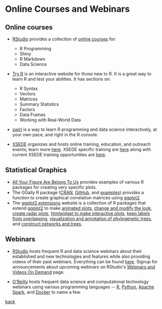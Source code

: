 # Online Courses and Webinars

## Online courses

- [RStudio](https://www.rstudio.com/) provides a collection of [online courses](https://www.rstudio.com/online-learning/) for:
  - R Programming
  - Shiny
  - R Markdown
  - Data Science

- [Try R](http://tryr.codeschool.com) is an interactive website for those new to R. It is a great way to learn R and test your abilities. It has sections on:
   - R Syntax
   - Vectors
   - Matrices
   - Summary Statistics
   - Factors
   - Data Frames
   - Working with Real-World Data

- [swirl](http://swirlstats.com) is a way to learn R programming and data science interactively, at your own pace, and right in the R console. 

- [XSEDE](https://www.xsede.org/) organizes and hosts online training, education, and outreach events; learn more [here](https://www.xsede.org/education-and-outreach). XSEDE specific training are [here](https://portal.xsede.org/training/overview) along with current XSEDE training opportunities are [here](https://portal.xsede.org/course-calendar).

## Statistical Graphics
- [All Your Figure Are Belong To Us](http://yutannihilation.github.io/allYourFigureAreBelongToUs/) provides examples of various R packages for creating very specific plots.
- The GGally R package ([CRAN](https://cran.r-project.org/package=GGally), [GitHub](https://ggobi.github.io/ggally/), and [examples](http://yutannihilation.github.io/allYourFigureAreBelongToUs/ggally/)) provides a function to create graphical correlation matrices using [ggplot2](http://ggplot2.tidyverse.org).
- The [ggplot2 extensions](http://www.ggplot2-exts.org) website is a collection of R packages that extend [ggplot2](http://ggplot2.tidyverse.org) to make [animated plots](https://github.com/dgrtwo/gganimate), [change and modify the look](https://github.com/jrnold/ggthemes), [create radar plots](https://github.com/ricardo-bion/ggradar), [htmlwidget to make interactive plots](https://github.com/davidgohel/ggiraph), [keep labels from overlapping](https://github.com/slowkow/ggrepel), [visualization and annotation of phylogenetic trees](https://guangchuangyu.github.io/ggtree), and [construct networks and trees](https://github.com/thomasp85/ggraph). 


## Webinars

- [RStudio](https://www.rstudio.com/) hosts frequent R and data science webinars about their established and new technologies and features while also providing videos of their past webinars. Everything can be found [here](https://www.rstudio.com/resources/webinars/). Signup for announcements about upcoming webinars on RStudio's [Webinars and Videos On Demand](https://www.rstudio.com/resources/webinars/) page.

- [O'Reilly]() hosts frequent data science and computational technology webinars using various programming languages -- [R](), [Python](), [Apache Spark](), and [Docker]() to name a few. 



[back](../)


